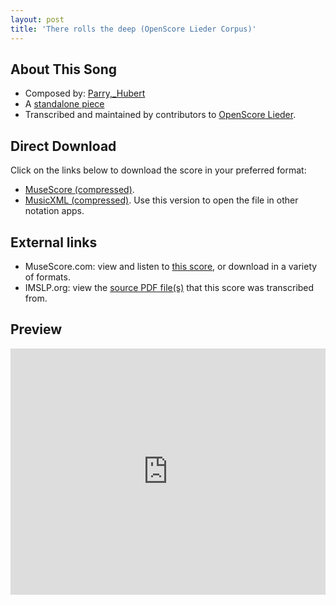 ```yaml
---
layout: post
title: 'There rolls the deep (OpenScore Lieder Corpus)'
---
```


## About This Song

- Composed by: [Parry,_Hubert](https://fourscoreandmore.org/openscore/lieder/Parry,_Hubert)
- A [standalone piece](https://fourscoreandmore.org/openscore/lieder/Parry,_Hubert/_)
- Transcribed and maintained by contributors to [OpenScore Lieder].

[OpenScore Lieder]: https://musescore.com/openscore-lieder-corpus

## Direct Download

Click on the links below to download the score in your preferred format:
- [MuseScore (compressed)](https://github.com/openscore/lieder/blob/main/scores/Parry,_Hubert/_/There_rolls_the_deep/lc6210474.mscz?raw=true).
- [MusicXML (compressed)](https://github.com/openscore/lieder/blob/main/scores/Parry,_Hubert/_/There_rolls_the_deep/lc6210474.mxl?raw=true). Use this version to open the file in other notation apps.

## External links

- MuseScore.com: view and listen to [this score][MuseScore], or download in a variety of formats.
- IMSLP.org: view the [source PDF file(s)][IMSLP] that this score was transcribed from.

[MuseScore]: https://musescore.com/score/6210474
[IMSLP]: https://imslp.org/wiki/Special:ReverseLookup/593990

## Preview

<iframe width="100%" height="394" src="https://musescore.com/openscore-lieder-corpus/scores/6210474/embed" frameborder="0" allowfullscreen allow="autoplay; fullscreen"></iframe>
